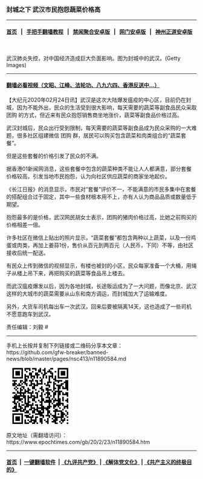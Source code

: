 ### 封城之下 武汉市民抱怨蔬菜价格高
------------------------

#### [首页](https://github.com/gfw-breaker/banned-news/blob/master/README.md) &nbsp;&nbsp;|&nbsp;&nbsp; [手把手翻墙教程](https://github.com/gfw-breaker/guides/wiki) &nbsp;&nbsp;|&nbsp;&nbsp; [禁闻聚合安卓版](https://github.com/gfw-breaker/bn-android) &nbsp;&nbsp;|&nbsp;&nbsp; [网门安卓版](https://github.com/oGate2/oGate) &nbsp;&nbsp;|&nbsp;&nbsp; [神州正道安卓版](https://github.com/SzzdOgate/update) 



<div><img alt="" class="aligncenter wp-post-image" src="https://i.epochtimes.com/assets/uploads/2020/02/GettyImages-1200155402-600x400-1-1.jpg"/>
<div class="red16 caption">
 <p>
  武汉肺炎失控，对中国经济造成巨大负面影响。图为封城中的武汉。(Getty Images)
 </p>
</div>
</div><hr/>

#### [翻墙必看视频（文昭、江峰、法轮功、八九六四、香港反送中...）](https://github.com/gfw-breaker/banned-news/blob/master/pages/link3.md)

<div><p>
 【大纪元2020年02月24日讯】武汉是这次大陆爆发瘟疫的中心区，目前仍在封城，因为不能外出，民众的生活受到很大影响，每天需要的蔬菜等副食品民众采取
 <ok href="https://www.epochtimes.com/gb/tag/%E5%9B%A2%E8%B4%AD.html">
  团购
 </ok>
 的方式，但近来有民众抱怨销售商坐地涨价，蔬菜等副食品价格过高。
</p>
<p>
 武汉封城后，民众出行受到限制，每天需要的蔬菜等副食品成为民众采购的一大难题，很多社区组建微信
 <ok href="https://www.epochtimes.com/gb/tag/%E5%9B%A2%E8%B4%AD.html">
  团购
 </ok>
 群，居民可以购买包含蔬菜和肉类组合的“蔬菜套餐”。
</p>
<p>
 但是这些套餐的价格引发了民众的不满。
</p>
<p>
 据香港01新闻网消息，这些套餐中包含的蔬菜种类不能让人人都满意，部分套餐价格较高，引发当地市民抱怨，认为向社区供应蔬菜的商家坐地起价。
</p>
<p>
 《长江日报》的消息显示，市民对“套餐”评价不一，不能满意的市民多集中在套餐的搭配组合过于固定，其中一些食材根本用不上，亦有人认为商品品质或数量低于期望。
</p>
<p>
 抱怨最多的是价格，武汉网民胡女士表示，团购的猪肉价格过高，比她之前购买的价格相差一倍。
</p>
<p>
 许多社区在微信上贴出的照片显示，“蔬菜套餐”都包含两种以上蔬菜，以及一份鸡蛋或肉类，再加上姜蒜1份，售价从百元到两百元（人民币，下同）不等，由社区接收后统一配送。
</p>
<p>
 有民众上传到微信的视频显示，有楼也被封的小区，民众每家准备一个大桶，用绳子从楼上吊下来，再把购买的蔬菜等食品吊上楼去。
</p>
<p>
 而武汉瘟疫爆发以后，因为各地封城，长途贩运成为了一大问题，而像北京、武汉这样的大城市的蔬菜需要从山东和南方调运，而封城加大了运输难度。
</p>
<p>
 另外，大货车司机每出车一次武汉，回来后要被隔离14天，这也造成了一些司机不愿意跑车到武汉。
</p>
<p>
 责任编辑：刘毅 #
</p>
</div>
<hr/>
手机上长按并复制下列链接或二维码分享本文章：<br/>
https://github.com/gfw-breaker/banned-news/blob/master/pages/nsc413/n11890584.md <br/>
<a href='https://github.com/gfw-breaker/banned-news/blob/master/pages/nsc413/n11890584.md'><img src='https://github.com/gfw-breaker/banned-news/blob/master/pages/nsc413/n11890584.md.png'/></a> <br/>
原文地址（需翻墙访问）：https://www.epochtimes.com/gb/20/2/23/n11890584.htm


------------------------
#### [首页](https://github.com/gfw-breaker/banned-news/blob/master/README.md) &nbsp;|&nbsp; [一键翻墙软件](https://github.com/gfw-breaker/nogfw/blob/master/README.md) &nbsp;| [《九评共产党》](https://github.com/gfw-breaker/9ping.md/blob/master/README.md#九评之一评共产党是什么) | [《解体党文化》](https://github.com/gfw-breaker/jtdwh.md/blob/master/README.md) | [《共产主义的终极目的》](https://github.com/gfw-breaker/gczydzjmd.md/blob/master/README.md)


<img src='http://gfw-breaker.win/banned-news/pages/nsc413/n11890584.md' width='0px' height='0px'/>